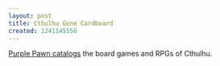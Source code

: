 ```yaml
---
layout: post
title: Cthulhu Gone Cardboard
created: 1241145556
---
```

[Purple Pawn catalogs](http://www.purplepawn.com/2009/04/in-his-house-at-rlyeh-dead-cthulhu-waits-dreaming/) the board games and RPGs of Cthulhu.
